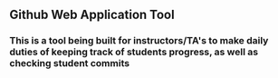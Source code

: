 ## Github Web Application Tool

### This is a tool being built for instructors/TA's to make daily duties of keeping track of students progress, as well as checking student commits